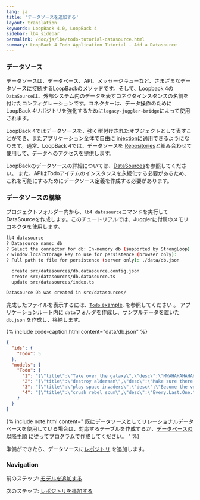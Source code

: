 ```yaml
---
lang: ja
title: 'データソースを追加する'
layout: translation
keywords: LoopBack 4.0, LoopBack 4
sidebar: lb4_sidebar
permalink: /doc/ja/lb4/todo-tutorial-datasource.html
summary: LoopBack 4 Todo Application Tutorial - Add a Datasource
---
```


### データソース

データソースは、データベース、API、メッセージキューなど、さまざまなデータソースに接続するLoopBackのメソッドです。そして、Loopback 4の`DataSource`は、外部システム内のデータを表すコネクタインスタンスの名前を付けたコンフィグレーションです。コネクターは、データ操作のためにLoopBack 4リポジトリを強化するために`legacy-juggler-bridge`によって使用されます。

LoopBack 4ではデータソースを、強く型付けされたオブジェクトとして表すことができ、またアプリケーション全体で自由に [injection](../../Dependency-injection.md)に適用できるようになります。通常、LoopBack 4では、データソースを [Repositories](../../Repositories.md)と組み合わせて使用​​して、データへのアクセスを提供します。

LoopBackのデータソースの詳細については、[DataSources](../../DataSources.md)を参照してください。
また、APIはTodoアイテムのインスタンスを永続化する必要があるため、これを可能にするためにデータソース定義を作成する必要があります。

### データソースの構築

プロジェクトフォルダー内から、`lb4 datasource`コマンドを実行してDataSourceを作成します。このチュートリアルでは、Jugglerに付属のメモリコネクタを使用します。

```sh
lb4 datasource
? Datasource name: db
? Select the connector for db: In-memory db (supported by StrongLoop)
? window.localStorage key to use for persistence (browser only):
? Full path to file for persistence (server only): ./data/db.json

  create src/datasources/db.datasource.config.json
  create src/datasources/db.datasource.ts
  update src/datasources/index.ts

Datasource Db was created in src/datasources/
```

完成したファイルを表示するには、[`Todo` example](https://github.com/strongloop/loopback-next/tree/master/examples/todo/src/datasources).
を参照してください 。
アプリケーションルート内に `data`フォルダを作成し、サンプルデータを置いた`db.json` を作成し、格納します。

{% include code-caption.html content="data/db.json" %}

```json
{
  "ids": {
    "Todo": 5
  },
  "models": {
    "Todo": {
      "1": "{\"title\":\"Take over the galaxy\",\"desc\":\"MWAHAHAHAHAHAHAHAHAHAHAHAHAMWAHAHAHAHAHAHAHAHAHAHAHAHA\",\"id\":1}",
      "2": "{\"title\":\"destroy alderaan\",\"desc\":\"Make sure there are no survivors left!\",\"id\":2}",
      "3": "{\"title\":\"play space invaders\",\"desc\":\"Become the very best!\",\"id\":3}",
      "4": "{\"title\":\"crush rebel scum\",\"desc\":\"Every.Last.One.\",\"id\":4}"
    }
  }
}
```

{% include note.html content=" 既にデータソースとしてリレーショナルデータベースを使用している場合は、対応するテーブルを作成するか、[データベースの以降手順](https://loopback.io/doc/en/lb4/Database-migrations.html) に従ってプログラムで作成してください。
" %}

準備ができたら、データソースに[レポジトリ](todo-tutorial-repository.md) を追加します。

### Navigation

前のステップ: [モデルを追加する](todo-tutorial-model.md)

次のステップ: [レポジトリを追加する](todo-tutorial-repository.md)
